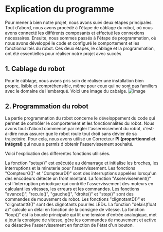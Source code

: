 # Explication du programme

Pour mener à bien notre projet, nous avons suivi deux étapes principales. Tout d'abord, nous avons procédé à l'étape de câblage du robot, où nous avons connecté les différents composants et effectué les connexions nécessaires. Ensuite, nous sommes passés à l'étape de programmation, où nous avons développé le code et configuré le comportement et les fonctionnalités du robot. Ces deux étapes, le câblage et la programmation, ont été essentielles pour réaliser notre projet avec succès.
## 1. Cablage du robot
Pour le câblage, nous avons pris soin de réaliser une installation bien propre, lisible et compréhensible, même pour ceux qui ne sont pas familiers avec le domaine de l'embarqué. Voici une image du cabalge.
![image](https://github.com/L3-Option-TSI-2023/ThienroDIALLO/assets/127400655/c8658329-d835-49aa-9ce8-be27bc836212)

## 2. Programmation du robot
La partie programmation du robot concerne le développement du code qui permet de contrôler le comportement et les fonctionnalités du robot.
Nous avons tout d'abord commencé par régler l'asservissement du robot, c'est-à-dire nous assurer que le robot roule tout droit sans dévier de sa trajectoire.
Pour cela, nous avons utilisé un Correcteur **PI (proportionnel et intégral)** qui nous a permis d'obtenir l'asservissement souhaité.

Voici l'explication des differentes fonctions utilisées.

La fonction "setup()" est exécutée au démarrage et initialise les broches, les interruptions et la minuterie pour l'asservissement.
Les fonctions "CompteurG()" et "CompteurD()" sont des interruptions appelées lorsqu'un des encodeurs détecte un front montant.
La fonction "Asservissement()" est l'interruption périodique qui contrôle l'asservissement des moteurs en calculant les vitesses, les erreurs et les commandes.
Les fonctions "avance()", "recule()", "gauche()", "droite()" et "stop()" sont des commandes de mouvement du robot.
Les fonctions "clignotantD()" et "clignotantG()" sont des clignotants pour les LEDs.
La fonction "delais(float a)" calcule un délai en fonction de la consigne de vitesse.
La fonction "loop()" est la boucle principale qui lit une tension d'entrée analogique, met à jour la consigne de vitesse, gère les commandes de mouvement et active ou désactive l'asservissement en fonction de l'état d'un bouton.

